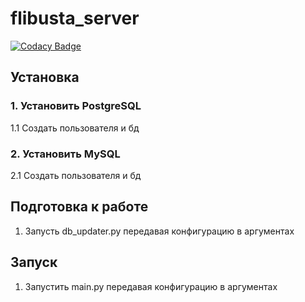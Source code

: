 # flibusta_server

[![Codacy Badge](https://api.codacy.com/project/badge/Grade/51006bf0176a4a94b5c16b1891f1302e)](https://www.codacy.com/manual/Kurbezz/flibusta_server?utm_source=github.com&amp;utm_medium=referral&amp;utm_content=Kurbezz/flibusta_server&amp;utm_campaign=Badge_Grade)


## Установка
### 1. Установить PostgreSQL
1.1 Создать пользователя и бд

### 2. Установить MySQL
2.1 Создать пользователя и бд

## Подготовка к работе
1. Запусть db_updater.py передавая конфигурацию в аргументах

## Запуск
1. Запустить main.py передавая конфигурацию в аргументах
